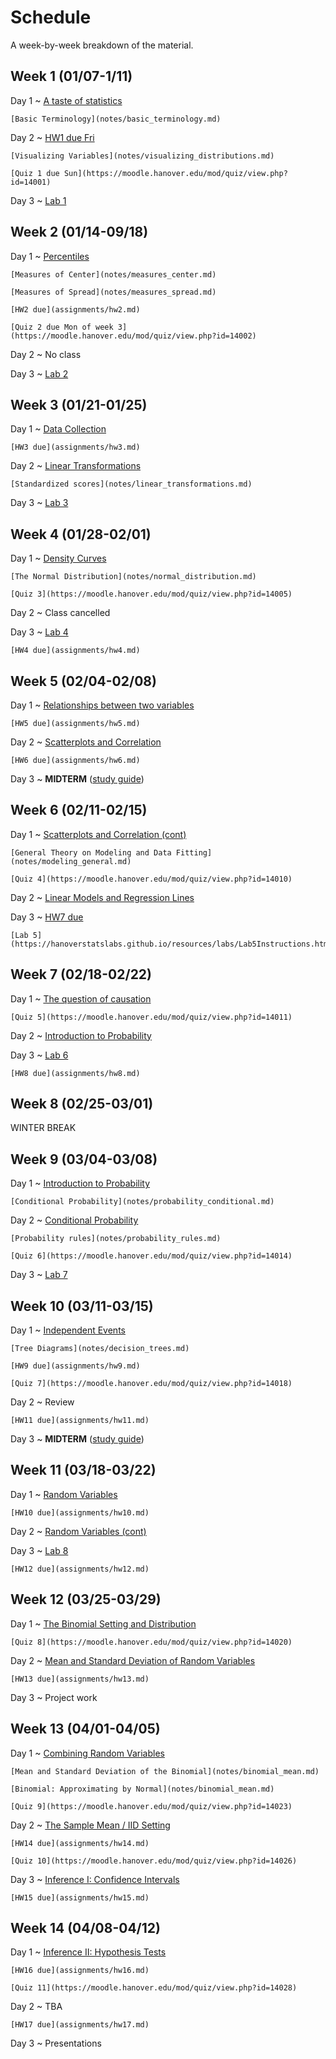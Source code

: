 # Schedule

A week-by-week breakdown of the material.

## Week  1 (01/07-1/11)

Day 1
  ~ [A taste of statistics](notes/taste.md)

    [Basic Terminology](notes/basic_terminology.md)


Day 2
  ~ [HW1 due Fri](assignments/hw1.md)

    [Visualizing Variables](notes/visualizing_distributions.md)

    [Quiz 1 due Sun](https://moodle.hanover.edu/mod/quiz/view.php?id=14001)

Day 3
  ~ [Lab 1](https://hanoverstatslabs.github.io/resources/labs/Lab1Instructions.html)


## Week  2 (01/14-09/18)

Day 1
  ~ [Percentiles](notes/percentiles.md)

    [Measures of Center](notes/measures_center.md)

    [Measures of Spread](notes/measures_spread.md)

    [HW2 due](assignments/hw2.md)

    [Quiz 2 due Mon of week 3](https://moodle.hanover.edu/mod/quiz/view.php?id=14002)

Day 2
  ~ No class

Day 3
  ~ [Lab 2](https://hanoverstatslabs.github.io/resources/labs/Lab2Instructions.html)

## Week  3 (01/21-01/25)

Day 1
  ~ [Data Collection](notes/data_collection.md)

    [HW3 due](assignments/hw3.md)

Day 2
  ~ [Linear Transformations](notes/linear_transformations.md)

    [Standardized scores](notes/linear_transformations.md)

Day 3
  ~ [Lab 3](https://hanoverstatslabs.github.io/resources/labs/Lab3Instructions.html)

## Week  4 (01/28-02/01)

Day 1
  ~ [Density Curves](notes/density_curves.md)

    [The Normal Distribution](notes/normal_distribution.md)

    [Quiz 3](https://moodle.hanover.edu/mod/quiz/view.php?id=14005)

Day 2
  ~ Class cancelled

Day 3
  ~ [Lab 4](https://hanoverstatslabs.github.io/resources/labs/Lab4Instructions.html)

    [HW4 due](assignments/hw4.md)

## Week  5 (02/04-02/08)

Day 1
  ~ [Relationships between two variables](notes/relationships.md)

    [HW5 due](assignments/hw5.md)

Day 2
  ~ [Scatterplots and Correlation](notes/scatterplot_correlation.md)

    [HW6 due](assignments/hw6.md)

Day 3
  ~ **MIDTERM**  ([study guide](notes/midterm1_study_guide.md))

## Week  6 (02/11-02/15)

Day 1
  ~ [Scatterplots and Correlation (cont)](notes/scatterplot_correlation.md)

    [General Theory on Modeling and Data Fitting](notes/modeling_general.md)

    [Quiz 4](https://moodle.hanover.edu/mod/quiz/view.php?id=14010)

Day 2
  ~ [Linear Models and Regression Lines](notes/linear_regression.md)

Day 3
  ~ [HW7 due](assignments/hw7.md)

    [Lab 5](https://hanoverstatslabs.github.io/resources/labs/Lab5Instructions.html)

## Week  7 (02/18-02/22)

Day 1
  ~ [The question of causation](notes/correlation_causation.md)

    [Quiz 5](https://moodle.hanover.edu/mod/quiz/view.php?id=14011)

Day 2
  ~ [Introduction to Probability](notes/probability_intro.md)

Day 3
  ~ [Lab 6](https://hanoverstatslabs.github.io/resources/labs/Lab6Instructions.html)

    [HW8 due](assignments/hw8.md)

## Week  8 (02/25-03/01)

WINTER BREAK

## Week  9 (03/04-03/08)

Day 1
  ~ [Introduction to Probability](notes/probability_intro.md)

    [Conditional Probability](notes/probability_conditional.md)

Day 2
  ~ [Conditional Probability](notes/probability_conditional.md)

    [Probability rules](notes/probability_rules.md)

    [Quiz 6](https://moodle.hanover.edu/mod/quiz/view.php?id=14014)

Day 3
  ~ [Lab 7](https://hanoverstatslabs.github.io/resources/labs/Lab7Instructions.html)

## Week 10 (03/11-03/15)

Day 1
  ~ [Independent Events](notes/independent_events.md)

    [Tree Diagrams](notes/decision_trees.md)

    [HW9 due](assignments/hw9.md)

    [Quiz 7](https://moodle.hanover.edu/mod/quiz/view.php?id=14018)

Day 2
  ~ Review

    [HW11 due](assignments/hw11.md)

Day 3
  ~ **MIDTERM** ([study guide](notes/midterm2_study_guide.md))

## Week 11 (03/18-03/22)

Day 1
  ~ [Random Variables](notes/random_variables.md)

    [HW10 due](assignments/hw10.md)

Day 2
  ~ [Random Variables (cont)](notes/random_variables.md)

Day 3
  ~ [Lab 8](https://hanoverstatslabs.github.io/resources/labs/Lab8Instructions.html)

    [HW12 due](assignments/hw12.md)

## Week 12 (03/25-03/29)

Day 1
  ~ [The Binomial Setting and Distribution](notes/binomial.md)

    [Quiz 8](https://moodle.hanover.edu/mod/quiz/view.php?id=14020)

Day 2
  ~ [Mean and Standard Deviation of Random Variables](notes/rv_mean.md)

    [HW13 due](assignments/hw13.md)

Day 3
  ~ Project work

## Week 13 (04/01-04/05)

Day 1
  ~ [Combining Random Variables](notes/rv_combine.md)

    [Mean and Standard Deviation of the Binomial](notes/binomial_mean.md)

    [Binomial: Approximating by Normal](notes/binomial_mean.md)

    [Quiz 9](https://moodle.hanover.edu/mod/quiz/view.php?id=14023)

Day 2
  ~ [The Sample Mean / IID Setting](notes/iid_setting.md)

    [HW14 due](assignments/hw14.md)

    [Quiz 10](https://moodle.hanover.edu/mod/quiz/view.php?id=14026)

Day 3
  ~ [Inference I: Confidence Intervals](notes/confidence_intervals.md)

    [HW15 due](assignments/hw15.md)

## Week 14 (04/08-04/12)

Day 1
  ~ [Inference II: Hypothesis Tests](notes/hypothesis_tests.md)

    [HW16 due](assignments/hw16.md)

    [Quiz 11](https://moodle.hanover.edu/mod/quiz/view.php?id=14028)

Day 2
  ~ TBA

    [HW17 due](assignments/hw17.md)

Day 3
  ~ Presentations
